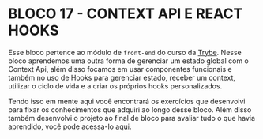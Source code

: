 # BLOCO 17 - CONTEXT API E REACT HOOKS

Esse bloco pertence ao módulo de `front-end` do curso da [Trybe](https://www.betrybe.com/). Nesse bloco aprendemos uma outra forma de gerenciar um estado global com o Context Api, além disso focamos em usar componentes funcionais e também no uso de Hooks para gerenciar estado, receber um context, utilizar o ciclo de vida e a criar os próprios hooks personalizados.

Tendo isso em mente aqui você encontrará os exercí­cios que desenvolvi para fixar os conhecimentos que adquiri ao longo desse bloco. Além disso também desenvolvi o projeto ao final de bloco para avaliar tudo o que havia aprendido, você pode acessa-lo [aqui](https://github.com/FabioSC05/Bloco-17-Star-Wars-Planets-Search).
